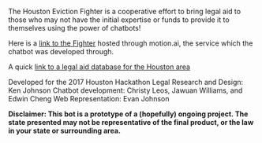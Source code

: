 The Houston Eviction Fighter is a cooperative effort to bring legal aid to those who may not have the initial expertise or funds to provide it to themselves using the power of chatbots!



Here is a [link to the Fighter](https://api.motion.ai/webchat/57055?color=62a8ea&sendBtn=SEND&inputBox=Type%20something...&token=34048e3f5674672a8587511dec14abf9) hosted through motion.ai, the service which the chatbot was developed through.

A quick [link to a legal aid database for the Houston area](https://www.justia.com/lawyers/texas/harris-county/legal-aid-and-pro-bono-services)

Developed for the 2017 Houston Hackathon
Legal Research and Design: Ken Johnson
Chatbot development: Christy Leos, Jawuan Williams, and Edwin Cheng
Web Representation: Evan Johnson

**Disclaimer: This bot is a prototype of a (hopefully) ongoing project. The state presented may not be representative of the final product, or the law in your state or surrounding area.**



